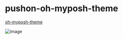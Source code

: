 # pushon-oh-myposh-theme

[oh-myposh-theme](https://github.com/mhimranhossain/pushon-oh-myposh-theme/blob/88a783f6f3a2614876e18f758f1ca22286d9e622/pushon.opm.json)


![image](https://user-images.githubusercontent.com/50992812/151369611-42641c72-e92b-4474-8c2c-959279ddba95.png)
